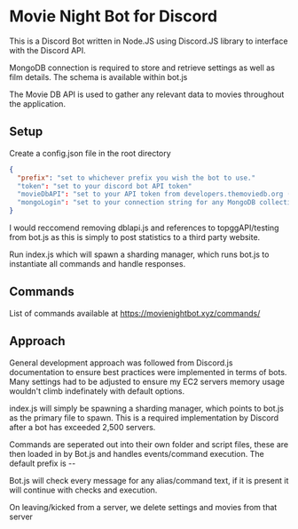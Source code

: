 # Movie Night Bot for Discord
This is a Discord Bot written in Node.JS using Discord.JS library to interface with the Discord API. 

MongoDB connection is required to store and retrieve settings as well as film details. The schema is available within bot.js

The Movie DB API is used to gather any relevant data to movies throughout the application.

## Setup
Create a config.json file in the root directory
```json
{
  "prefix": "set to whichever prefix you wish the bot to use."
  "token": "set to your discord bot API token"
  "movieDbAPI": "set to your API token from developers.themoviedb.org (Required to get movie data when requested by user)"
  "mongoLogin": "set to your connection string for any MongoDB collection (Check Mongoose for more information)"
}
```

I would reccomend removing dblapi.js and references to topggAPI/testing from bot.js as this is simply to post statistics to a third party website.

Run index.js which will spawn a sharding manager, which runs bot.js to instantiate all commands and handle responses.

## Commands
List of commands available at https://movienightbot.xyz/commands/

## Approach
General development approach was followed from Discord.js documentation to ensure best practices were implemented in terms of bots. Many settings had to be adjusted to ensure my EC2 servers memory usage wouldn't climb indefinately with default options.

index.js will simply be spawning a sharding manager, which points to bot.js as the primary file to spawn. This is a required implementation by Discord after a bot has exceeded 2,500 servers.

Commands are seperated out into their own folder and script files, these are then loaded in by Bot.js and handles events/command execution. The default prefix is --

Bot.js will check every message for any alias/command text, if it is present it will continue with checks and execution. 

On leaving/kicked from a server, we delete settings and movies from that server
